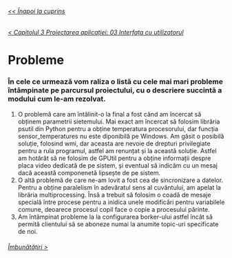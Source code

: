 ###### [<< Înapoi la cuprins](../Cuprins.md)
###### [< Capitolul 3 Proiectarea aplicației: 03 Interfața cu utilizatorul](../Capitolul%203%20Proiectarea%20aplicației/22.%20Interfața%20cu%20utilizatorul.md)
# Probleme
### În cele ce urmează vom raliza o listă cu cele mai mari probleme întâmpinate pe parcursul proiectului, cu o descriere succintă a modului cum le-am rezolvat.
1. O problemă care am întâlinit-o la final a fost când am încercat să obținem parametrii sietemului. Mai exact am încercat să folosim librăria psutil din Python pentru a obține temperatura procesorului, dar funcția sensor_temperatures nu este diponibilă pe Windows. Am găsit o posibilă soluție, folosind wmi, dar aceasta are nevoie de drepturi privilegiate pentru a rula programul, astfel am renunțat și la această soluție. Astfel am hotărât să ne folosim de GPUtil pentru a obține informații despre placa video dedicată de pe sistem, și eventual să indicăm cu un mesaj dacă această componenetă lipsește de pe sistem.
2. O altă problemă de care ne-am lovit a fost cea de sincronizare a datelor. Pentru a obține paralelism în adevăratul sens al cuvântului, am apelat la librăria multiprocessing. Însă a trebuit să folosim o coadă de mesaje specială între procese pentru a inidica unele modificări pentru variabilele comune, deoarece procesul copil face o copie a procesului părinte.
3. Am întâmpinat probleme la la configurarea borker-ului astfel încât să permită clientului să se aboneze numai la anumite topic-uri specificate de noi. 
###### [Îmbunătățiri >](02.%20Îmbunătățiri.md)